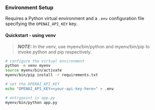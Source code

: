### Environment Setup

Requires a Python virtual environment and a `.env` configuration file specifying the `OPENAI_API_KEY` key.

#### Quickstart - using venv

> **_NOTE:_** In the venv, use myenv/bin/python and myenv/bin/pip to invoke python and pip respectively.

```bash
# configure the virtual environment
python -m venv myenv
source myenv/bin/activate
myenv/bin/pip install -r requirements.txt

# set the OPENAI_API_KEY
echo "OPENAI_API_KEY=<your-api-key-here>" > .env

# entrypoint is app.py
myenv/bin/python app.py
```
